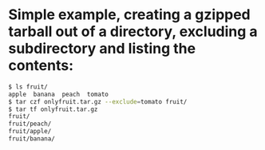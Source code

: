 
# Simple example, creating a gzipped tarball out of a directory, excluding a subdirectory and listing the contents:

```bash
$ ls fruit/
apple  banana  peach  tomato
$ tar czf onlyfruit.tar.gz --exclude=tomato fruit/
$ tar tf onlyfruit.tar.gz 
fruit/
fruit/peach/
fruit/apple/
fruit/banana/
```
